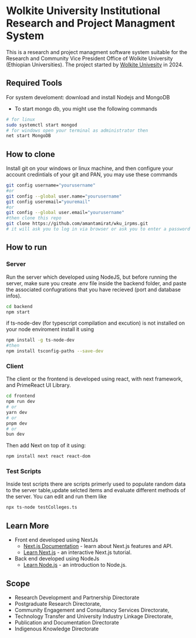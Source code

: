 ﻿# Wolkite University Institutional Research and Project Managment System
This is a research and project managment software system suitable for the Research and Community Vice President Office of Wolkite University (Ethiopian Universities). The project started by [Wolkite Univesity](https://www.wku.edu.et) in 2024.

## Required Tools
For system develoment: download and install Nodejs and MongoDB
- To start mongo db, you might use the following commands
```bash
# for linux 
sudo systemctl start mongod
# for windows open your terminal as administrator then
net start MongoDB
```

## How to clone
Install git on your windows or linux machine, and then configure your account credintials of your git and PAN, you may use these commands
```bash
git config username="yourusername" 
#or
git config --global user.name="yourusername" 
git config useremail="youremail"
#or
git config --global user.email="yourusername" 
#then clone this repo 
git clone https://github.com/amantamirat/wku_irpms.git
# it will ask you to log in via browser or ask you to enter a password (PAN) for PAN use the one you recived.
```

## How to run
### Server
Run the server which developed using NodeJS, but before running the server, make sure you create .env file inside the backend folder, and paste the associated confugrations that you have recieved (port and database infos).
```bash
cd backend
npm start
```
if ts-node-dev (for typescript compilation and excution) is not installed on your node enviroment install it using 
```bash
npm install -g ts-node-dev
#then
npm install tsconfig-paths --save-dev
```
### Client
The client or the frontend is developed using react, with next framework, and PrimeReact UI Library. 
```bash
cd frontend
npm run dev
# or
yarn dev
# or
pnpm dev
# or
bun dev
```
Then add Next on top of it using:
```bash
npm install next react react-dom
```
### Test Scripts 
Inside test scripts there are scripts primerly used to populate random data to the server table,update selcted items and evaluate different methods of the server. You can edit and run them like
```bash
npx ts-node testColleges.ts
```
 

## Learn More
- Front end developed using NextJs
    - [Next.js Documentation](https://nextjs.org/docs) - learn about Next.js features and API.
    - [Learn Next.js](https://nextjs.org/learn) - an interactive Next.js tutorial.
- Back end developed using NodeJs
    - [Learn Node.js](https://nodejs.org/en/learn/getting-started/introduction-to-nodejs) - an introduction to Node.js.

## Scope
- Research Development and Partnership Directorate
- Postgraduate Research Directorate,
- Community Engagement and Consultancy Services Directorate,
- Technology Transfer and University Industry Linkage Directorate,
- Publication and Documentation Directorate
- Indigenous Knowledge Directorate



